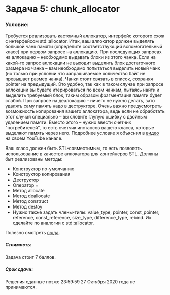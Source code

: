 # Задача 5: chunk_allocator

### Условие:
Требуется реализовать кастомный аллокатор, интерфейс которого схож с интерфейсом std::allocator. Итак, ваш аллокатор должен выделять большой чанк памяти (определите соответствующий вспомогательный класс) при первом запросе на аллокацию. При последующих запросах на аллокацию – необходимо выдавать блоки из этого чанка. Если на какой-то запрос аллокации не выходит выделить блок достаточного размера из чанка – вам необходимо попытаться выделить новый чанк (но только при условии что запрашиваемое количество байт не превышает размер чанка). Чанки стоит связать в список, сохраняя pointer на предыдущий. Это удобно, так как в таком случае при запросе аллокации вы будете итерироваться по всем чанкам, пытаясь найти и выделить требуемый блок, таким образом фрагментация памяти будет слабой. При запросе на деалокацию – ничего не нужно делать, зато удалять саму память надо в деструкторе. Очень важно предусмотреть возможность копирования вашего аллокатора, ведь если не обработать этот случай специально – вы словите глупую ошибку с двойным удалением памяти. Вместо этого – нужно ввести счетчик "потребителей", то есть счетчик инстансов вашего класса, которые выделяют память через него. Подробнее условие я объяснил в [видео](https://youtu.be/q-bR0Jgciks) на своем YouTube канале.

Ваш класс должен быть STL-совместимым, то есть позволять использование в качестве аллокатора для контейнеров STL. Должны быт реализованы методы:
- Конструктор по-умолчанию
- Конструктор копирования
- Деструктор
- Оператор =
- Метод allocate
- Метод deallocate
- Метод construct
- Метод destoy
- Нужно также задать члены-типы: value_type, pointer, const_pointer, reference, const_reference, size_type, difference_type, rebind. Их сделайте по аналогии с std::allocator.

Полезно смотреть [сюда](https://en.cppreference.com/w/cpp/memory/allocator).



##### Стоимость:
Задача стоит 7 баллов.


##### Срок сдачи:
Решения сданные позже 23:59:59 27 Октября 2020 года не принимаются.


